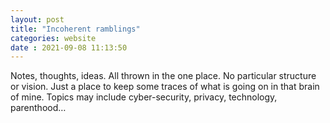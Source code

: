 ```yaml
---
layout: post
title: "Incoherent ramblings" 
categories: website
date : 2021-09-08 11:13:50
---
```


Notes, thoughts, ideas. All thrown in the one place. No particular structure or vision. Just a place to keep some traces of what is going on in that brain of mine. Topics may include cyber-security, privacy, technology, parenthood…
